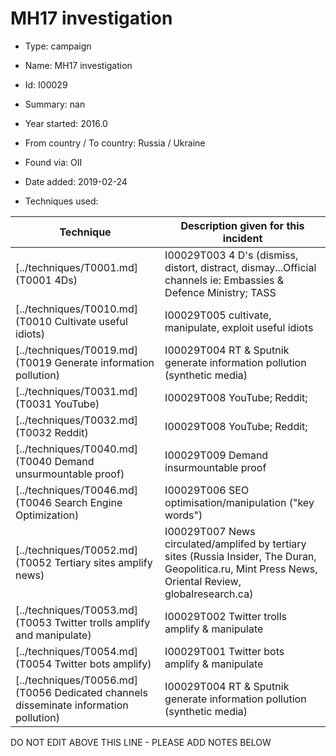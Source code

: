 # MH17 investigation

* Type: campaign

* Name: MH17 investigation

* Id: I00029

* Summary: nan

* Year started: 2016.0

* From country / To country: Russia / Ukraine

* Found via: OII

* Date added: 2019-02-24

* Techniques used: 

| Technique | Description given for this incident |
| --------- | ------------------------- |
| [../techniques/T0001.md](T0001 4Ds) | I00029T003 4 D's (dismiss, distort, distract, dismay...Official channels ie: Embassies & Defence Ministry; TASS |
| [../techniques/T0010.md](T0010 Cultivate useful idiots) | I00029T005 cultivate, manipulate, exploit useful idiots |
| [../techniques/T0019.md](T0019 Generate information pollution) | I00029T004 RT & Sputnik generate information pollution (synthetic media) |
| [../techniques/T0031.md](T0031 YouTube) | I00029T008 YouTube; Reddit;  |
| [../techniques/T0032.md](T0032 Reddit) | I00029T008 YouTube; Reddit;  |
| [../techniques/T0040.md](T0040 Demand unsurmountable proof) | I00029T009 Demand insurmountable proof |
| [../techniques/T0046.md](T0046 Search Engine Optimization) | I00029T006 SEO optimisation/manipulation ("key words") |
| [../techniques/T0052.md](T0052 Tertiary sites amplify news) | I00029T007 News circulated/amplifed by tertiary sites (Russia Insider, The Duran, Geopolitica.ru, Mint Press News, Oriental Review, globalresearch.ca) |
| [../techniques/T0053.md](T0053 Twitter trolls amplify and manipulate) | I00029T002 Twitter trolls amplify & manipulate |
| [../techniques/T0054.md](T0054 Twitter bots amplify) | I00029T001 Twitter bots amplify & manipulate |
| [../techniques/T0056.md](T0056 Dedicated channels disseminate information pollution) | I00029T004 RT & Sputnik generate information pollution (synthetic media) |

DO NOT EDIT ABOVE THIS LINE - PLEASE ADD NOTES BELOW